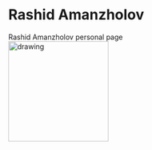 
# Rashid Amanzholov
Rashid Amanzholov personal page  
<img src='SC04102-Rashid_cropped_compressed.jpg' alt="drawing" width="200"/>
